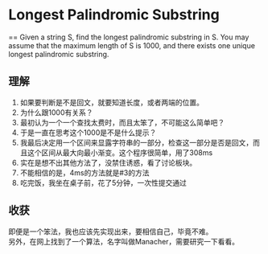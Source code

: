 # Longest Palindromic Substring
==
Given a string S, find the longest palindromic substring in S. You may assume that the maximum length of S is 1000, and there exists one unique longest palindromic substring.

## 理解
1. 如果要判断是不是回文，就要知道长度，或者两端的位置。
2. 为什么跟1000有关系？
3. 最初认为一个一个查找太费时，而且太笨了，不可能这么简单吧？
4. 于是一直在思考这个1000是不是什么提示？
5. 我最后决定用一个区间来显露字符串的一部分，检查这一部分是否是回文，而且这个区间从最大向最小渐变。这个程序很简单，用了308ms
6. 实在是想不出其他方法了，没禁住诱惑，看了讨论板块。
7. 不能相信的是，4ms的方法就是#3的方法
8. 吃完饭，我坐在桌子前，花了5分钟，一次性提交通过


## 收获
即便是一个笨法，我也应该先实现出来，要相信自己，毕竟不难。<br>
另外，在网上找到了一个算法，名字叫做Manacher，需要研究一下看看。